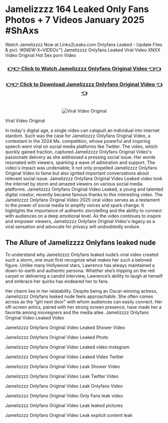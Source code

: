 # Jamelizzzz 164 Leaked Only Fans Photos + 7 Videos January 2025 #ShAxs

Watch Jamelizzzz Now at Links2Leaks.com Onlyfans Leaked - Update Files & pict. !#[NEW-X~VIDEOs™] Jamelizzzz Onlyfans Leaked Viral Video XNXX Video Original Hot Sex porn Video
<br>
<div align="center">
<h3><a href="https://links2leaks.com/jamelizzzz" rel="nofollow">👉👉 Click to Watch Jamelizzzz Onlyfans Original Video 👈👈</a></h3>
<h3><a href="https://links2leaks.com/jamelizzzz" rel="nofollow">👉👉 Click to Download Jamelizzzz Onlyfans Original Video 👈👈</a></h3>
<br>
<a href="https://links2leaks.com/jamelizzzz" rel="nofollow"><img src="https://i.ibb.co/Gkj2r4b/banner.png" alt="Viral Video Original" style="max-width: 100%; display: inline-block;" data-target="animated-image.originalImage"></a>
</div>

Viral Video Original

In today's digital age, a single video can catapult an individual into internet stardom. Such was the case for Jamelizzzz Onlyfans Original Video, a contestant in the 2024 Ms. competition, whose powerful and inspiring speech went viral on social media platforms like Twitter.
The video, which quickly gained traction, captured Jamelizzzz Onlyfans Original Video's passionate delivery as she addressed a pressing social issue. Her words resonated with viewers, sparking a wave of admiration and support. The video's impact was undeniable; it not only propelled Jamelizzzz Onlyfans Original Video to fame but also ignited important conversations about relevant social issue.
Jamelizzzz Onlyfans Original Video Leaked video took the internet by storm and amazed viewers on various social media platforms. Jamelizzzz Onlyfans Original Video Leaked, a young and talented digital creator, recently became famous thanks to this interesting video.
The Jamelizzzz Onlyfans Original Video 2025 viral video serves as a testament to the power of social media to amplify voices and spark change. It highlights the importance of authentic storytelling and the ability to connect with audiences on a deep emotional level. As the video continues to inspire and empower viewers, Jamelizzzz Onlyfans Original Video's legacy as a viral sensation and advocate for privacy will undoubtedly endure.

<h2>The Allure of Jamelizzzz Onlyfans leaked nude</h2>


To understand why Jamelizzzz Onlyfans leaked nude’s viral video created such a storm, one must first recognize what makes her such a beloved figure. Unlike many Hollywood stars, Lawrence has always maintained a down-to-earth and authentic persona. Whether she’s tripping on the red carpet or delivering a candid interview, Lawrence’s ability to laugh at herself and embrace her quirks has endeared her to fans.

Her charm lies in her relatability. Despite being an Oscar-winning actress, Jamelizzzz Onlyfans leaked nude feels approachable. She often comes across as the "girl next door" with whom audiences can easily connect. Her off-screen antics, paired with her strong screen presence, have made her a favorite among moviegoers and the media alike.
Jamelizzzz Onlyfans Original Video Leaked Video

Jamelizzzz Onlyfans Original Video Leaked Shower Video

Jamelizzzz Onlyfans Original Video Leaked Photo

Jamelizzzz Onlyfans Original Video Leaked video instagram

Jamelizzzz Onlyfans Original Video Leaked Video Twitter

Jamelizzzz Onlyfans Original Video Leak Shower Video

Jamelizzzz Onlyfans Original Video Leak Twitter Video

Jamelizzzz Onlyfans Original Video Leak Onlyfans Video

Jamelizzzz Onlyfans Original Video Only Fans leak video

Jamelizzzz Onlyfans Original Video Leak leaked pictures

Jamelizzzz Onlyfans Original Video Leak explicit content leak